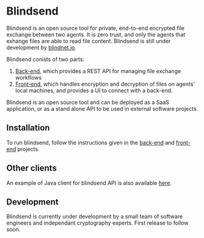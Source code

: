 # Blindsend

Blindsend is an open source tool for private, end-to-end encrypted file exchange between two agents. It is zero trust, and only the agents that exhange files are able to read file content. Blindsend is still under development by [blindnet.io](https://blindnet.io/).

Blindsend conists of two parts:
1. [Back-end](https://github.com/blindnet-io/blindsend-be), which provides a REST API for managing file exchange workflows
2. [Front-end](https://github.com/blindnet-io/blindsend-fe), which handles encryption and decryption of files on agents' local machines, and provides a UI to connect with a back-end.

Blindsend is an open source tool and can be deployed as a SaaS application, or as a stand alone API to be used in external software projects. 

## Installation

To run blindsend, follow the instructions given in the [back-end](https://github.com/blindnet-io/blindsend-be) and [front-end](https://github.com/blindnet-io/blindsend-fe) projects. 

## Other clients

An example of Java client for blindsend API is also available [here](https://github.com/blindnet-io/blindsend-examples-java).

## Development

Blindsend is currently under development by a small team of software engineers and independant cryptography experts. First release to follow soon.

